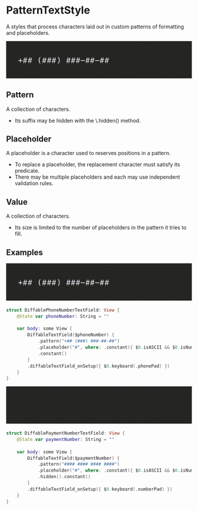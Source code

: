 # PatternTextStyle

A styles that process characters laid out in custom patterns of formatting and placeholders.

![DiffablePhoneNumberTextField.gif](../Assets/DiffablePhoneNumberTextField.gif)

## Pattern

A collection of characters.

- Its suffix may be hidden with the \\.hidden() method.

## Placeholder

A placeholder is a character used to reserves positions in a pattern. 

- To replace a placeholder, the replacement character must satisfy its predicate.
- There may be multiple placeholders and each may use independent validation rules.

## Value

A collection of characters. 

- Its size is limited to the number of placeholders in the pattern it tries to fill.

## Examples

![DiffablePhoneNumberTextField.gif](../Assets/DiffablePhoneNumberTextField.gif)

```swift
struct DiffablePhoneNumberTextField: View {
    @State var phoneNumber: String = ""
    
    var body: some View {
        DiffableTextField($phoneNumber) {
            .pattern("+## (###) ###-##-##")
            .placeholder("#", where: .constant({ $0.isASCII && $0.isNumber }))
            .constant()
        }
        .diffableTextField_onSetup({ $0.keyboard(.phonePad) })
    }
}
```

![DiffablePhoneNumberTextField.gif](../Assets/DiffablePaymentNumberTextField.gif)

```swift
struct DiffablePaymentNumberTextField: View {
    @State var paymentNumber: String = ""
    
    var body: some View {
        DiffableTextField($paymentNumber) {
            .pattern("#### #### #### ####")
            .placeholder("#", where: .constant({ $0.isASCII && $0.isNumber }))
            .hidden().constant()
        }
        .diffableTextField_onSetup({ $0.keyboard(.numberPad) })
    }
}
```
